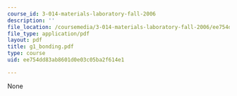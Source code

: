 ```yaml
---
course_id: 3-014-materials-laboratory-fall-2006
description: ''
file_location: /coursemedia/3-014-materials-laboratory-fall-2006/ee754dd83ab8601d0e03c05ba2f614e1_g1_bonding.pdf
file_type: application/pdf
layout: pdf
title: g1_bonding.pdf
type: course
uid: ee754dd83ab8601d0e03c05ba2f614e1

---
```

None